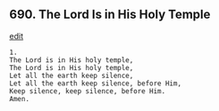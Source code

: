 
## 690.  The Lord Is in His Holy Temple
[edit](https://docs.google.com/document/d/13NI7upzqciKki2hN5FluO8xvFh8Lg3FH/edit?mode=html)



    1.
    The Lord is in His holy temple,
    The Lord is in His holy temple,
    Let all the earth keep silence,
    Let all the earth keep silence, before Him,
    Keep silence, keep silence, before Him. 
    Amen. 
